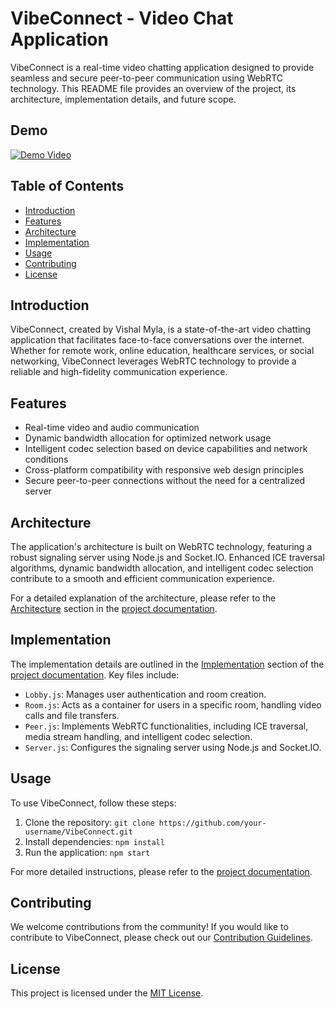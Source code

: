 # VibeConnect - Video Chat Application

VibeConnect is a real-time video chatting application designed to provide seamless and secure peer-to-peer communication using WebRTC technology. This README file provides an overview of the project, its architecture, implementation details, and future scope.
## Demo

[![Demo Video](https://img.youtube.com/vi/DXMa8hJc9Yw/0.jpg)](https://youtu.be/DXMa8hJc9Yw)

## Table of Contents
- [Introduction](#introduction)
- [Features](#features)
- [Architecture](#architecture)
- [Implementation](#implementation)
- [Usage](#usage)
- [Contributing](#contributing)
- [License](#license)

## Introduction

VibeConnect, created by Vishal Myla, is a state-of-the-art video chatting application that facilitates face-to-face conversations over the internet. Whether for remote work, online education, healthcare services, or social networking, VibeConnect leverages WebRTC technology to provide a reliable and high-fidelity communication experience.

## Features

- Real-time video and audio communication
- Dynamic bandwidth allocation for optimized network usage
- Intelligent codec selection based on device capabilities and network conditions
- Cross-platform compatibility with responsive web design principles
- Secure peer-to-peer connections without the need for a centralized server

## Architecture

The application's architecture is built on WebRTC technology, featuring a robust signaling server using Node.js and Socket.IO. Enhanced ICE traversal algorithms, dynamic bandwidth allocation, and intelligent codec selection contribute to a smooth and efficient communication experience.

For a detailed explanation of the architecture, please refer to the [Architecture](#architecture) section in the [project documentation](link-to-documentation).

## Implementation

The implementation details are outlined in the [Implementation](#implementation) section of the [project documentation](link-to-documentation). Key files include:

- `Lobby.js`: Manages user authentication and room creation.
- `Room.js`: Acts as a container for users in a specific room, handling video calls and file transfers.
- `Peer.js`: Implements WebRTC functionalities, including ICE traversal, media stream handling, and intelligent codec selection.
- `Server.js`: Configures the signaling server using Node.js and Socket.IO.

## Usage

To use VibeConnect, follow these steps:

1. Clone the repository: `git clone https://github.com/your-username/VibeConnect.git`
2. Install dependencies: `npm install`
3. Run the application: `npm start`

For more detailed instructions, please refer to the [project documentation](link-to-documentation).

## Contributing

We welcome contributions from the community! If you would like to contribute to VibeConnect, please check out our [Contribution Guidelines](link-to-contribution-guidelines).

## License

This project is licensed under the [MIT License](link-to-license).
